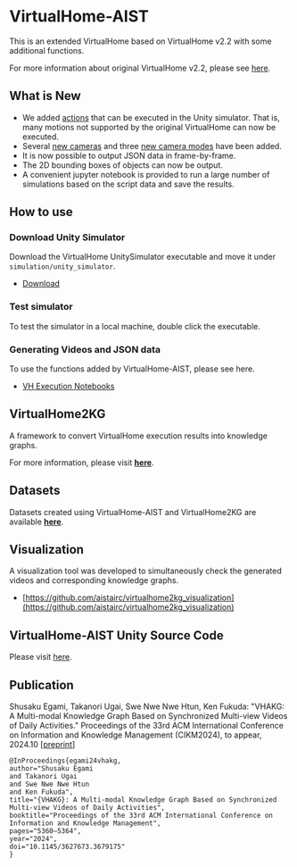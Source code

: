 # VirtualHome-AIST

This is an extended VirtualHome based on VirtualHome v2.2 with some additional functions.

For more information about original VirtualHome v2.2, please see [here](https://github.com/xavierpuigf/virtualhome/tree/v2.2.0).

## What is New
* We added [actions](./simulation/README.md#supported-in-unity-simulator) that can be executed in the Unity simulator. That is, many motions not supported by the original VirtualHome can now be executed.
* Several [new cameras](https://github.com/aistairc/virtualhome_unity_aist#addition-of-new-four-cameras) and three [new camera modes](https://github.com/aistairc/virtualhome_aist/tree/main/simulation/unity_simulator#modification-of-render_script-recorded-on-20230421) have been added.
* It is now possible to output JSON data in frame-by-frame.
* The 2D bounding boxes of objects can now be output.
* A convenient jupyter notebook is provided to run a large number of simulations based on the script data and save the results.

## How to use
### Download Unity Simulator
Download the VirtualHome UnitySimulator executable and move it under `simulation/unity_simulator`.

- [Download](https://github.com/aistairc/virtualhome_unity_aist/releases)

### Test simulator

To test the simulator in a local machine, double click the executable.

### Generating Videos and JSON data

To use the functions added by VirtualHome-AIST, please see here.
* [VH Execution Notebooks](https://github.com/aistairc/virtualhome_aist/tree/main/demo)


## VirtualHome2KG

A framework to convert VirtualHome execution results into knowledge graphs.

For more information, please visit [**here**](https://github.com/aistairc/virtualhome2kg).

## Datasets

Datasets created using VirtualHome-AIST and VirtualHome2KG are available [**here**](https://github.com/KnowledgeGraphJapan/KGRC-RDF/blob/kgrc4si/README.md).

## Visualization

A visualization tool was developed to simultaneously check the generated videos and corresponding knowledge graphs.
* [https://github.com/aistairc/virtualhome2kg_visualization](https://github.com/aistairc/virtualhome2kg_visualization)

## VirtualHome-AIST Unity Source Code

Please visit [here](https://github.com/aistairc/virtualhome_unity_aist/).


## Publication
Shusaku Egami, Takanori Ugai, Swe Nwe Nwe Htun, Ken Fukuda: "VHAKG: A Multi-modal Knowledge Graph Based on Synchronized Multi-view Videos of Daily Activities." Proceedings of the 33rd ACM International Conference on Information and Knowledge Management (CIKM2024), to appear, 2024.10 [[preprint](https://arxiv.org/abs/2408.14895)]

```
@InProceedings{egami24vhakg,
author="Shusaku Egami
and Takanori Ugai
and Swe Nwe Nwe Htun
and Ken Fukuda",
title="{VHAKG}: A Multi-modal Knowledge Graph Based on Synchronized Multi-view Videos of Daily Activities",
booktitle="Proceedings of the 33rd ACM International Conference on Information and Knowledge Management",
pages="5360–5364",
year="2024",
doi="10.1145/3627673.3679175"
}
```



